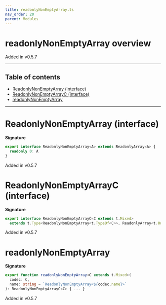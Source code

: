 ```yaml
---
title: readonlyNonEmptyArray.ts
nav_order: 20
parent: Modules
---
```


# readonlyNonEmptyArray overview

Added in v0.5.7

---

<h2 class="text-delta">Table of contents</h2>

- [ReadonlyNonEmptyArray (interface)](#readonlynonemptyarray-interface)
- [ReadonlyNonEmptyArrayC (interface)](#readonlynonemptyarrayc-interface)
- [readonlyNonEmptyArray](#readonlynonemptyarray)

---

# ReadonlyNonEmptyArray (interface)

**Signature**

```ts
export interface ReadonlyNonEmptyArray<A> extends ReadonlyArray<A> {
  readonly 0: A
}
```

Added in v0.5.7

# ReadonlyNonEmptyArrayC (interface)

**Signature**

```ts
export interface ReadonlyNonEmptyArrayC<C extends t.Mixed>
  extends t.Type<ReadonlyNonEmptyArray<t.TypeOf<C>>, ReadonlyArray<t.OutputOf<C>>, unknown> {}
```

Added in v0.5.7

# readonlyNonEmptyArray

**Signature**

```ts
export function readonlyNonEmptyArray<C extends t.Mixed>(
  codec: C,
  name: string = `ReadonlyNonEmptyArray<${codec.name}>`
): ReadonlyNonEmptyArrayC<C> { ... }
```

Added in v0.5.7
